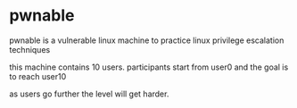 # pwnable

pwnable is a vulnerable linux machine to practice linux privilege escalation techniques

this machine contains 10 users. participants start from user0 and the goal is to reach user10

as users go further the level will get harder.